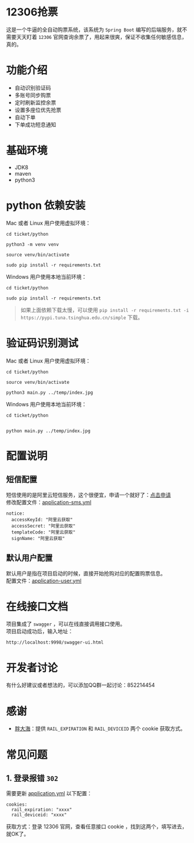 # 12306抢票
这是一个牛逼的全自动购票系统，该系统为 `Spring Boot` 编写的后端服务，就不需要天天盯着 `12306` 官网查询余票了，用起来很爽，保证不收集任何敏感信息，真的。

# 功能介绍
- 自动识别验证码
- 多账号同步购票
- 定时刷新监控余票
- 设置多座位优先抢票
- 自动下单
- 下单成功短息通知


# 基础环境
- JDK8
- maven
- python3

# python 依赖安装
Mac 或者 Linux 用户使用虚拟环境：
```
cd ticket/python

python3 -m venv venv

source venv/bin/activate

sudo pip install -r requirements.txt

```
Windows 用户使用本地当前环境：
```
cd ticket/python

sudo pip install -r requirements.txt

```
> 如果上面依赖下载太慢，可以使用 `pip install -r requirements.txt -i https://pypi.tuna.tsinghua.edu.cn/simple` 下载。

# 验证码识别测试
Mac 或者 Linux 用户使用虚拟环境：
```
cd ticket/python

source venv/bin/activate

python3 main.py ../temp/index.jpg
```

Windows 用户使用本地当前环境： 

```
cd ticket/python


python main.py ../temp/index.jpg
```

# 配置说明
## 短信配置
短信使用的是阿里云短信服务，这个很便宜，申请一个就好了：[点击申请](https://www.aliyun.com/product/sms?spm=5176.8142029.cloudEssentials.57.e9396d3edQ9wXL)  
修改配置文件：[application-sms.yml](src/main/resources/application-sms.yml)  
```
notice:
  accessKeyId: "阿里云获取"
  accessSecret: "阿里云获取"
  templateCode: "阿里云获取"
  signName: "阿里云获取"
```

## 默认用户配置
默认用户是指在项目启动的时候，直接开始抢购对应的配置购票信息。  
配置文件：[application-user.yml](src/main/resources/application-user.yml)  

# 在线接口文档
项目集成了 `swagger` ，可以在线直接调用接口使用。  
项目启动成功后，输入地址：
```
http://localhost:9998/swagger-ui.html
```

# 开发者讨论
有什么好建议或者想法的，可以添加QQ群一起讨论：852214454

# 感谢
- [胖大海]()：提供 `RAIL_EXPIRATION` 和 `RAIL_DEVICEID` 两个 cookie 获取方式。

# 常见问题
## 1. 登录报错 `302`
需要更新 [application.yml](src/main/resources/application.yml) 以下配置：
```
cookies:
  rail_expiration: "xxxx"
  rail_deviceid: "xxxx"
```
获取方式：登录 12306 官网，查看任意接口 cookie ，找到这两个，填写进去，就OK了。
